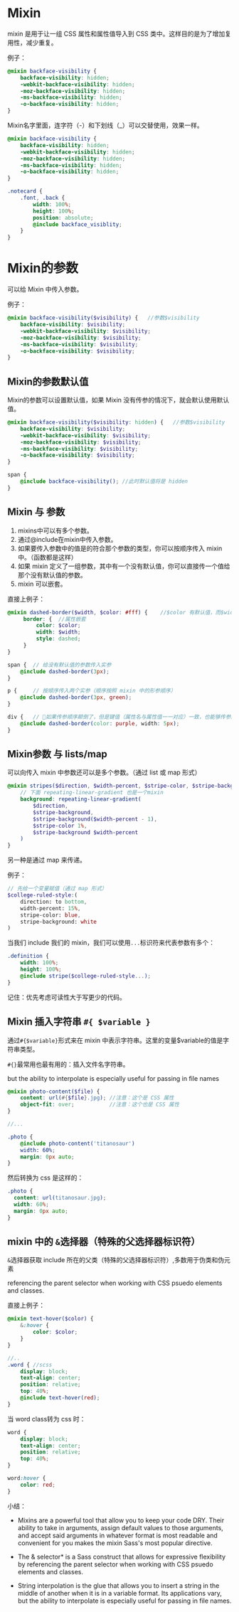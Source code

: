 # **Mixin**

mixin 是用于让一组 CSS 属性和属性值导入到 CSS 类中。这样目的是为了增加复用性，减少重复。

例子：
```scss
@mixin backface-visibility {
    backface-visibility: hidden;
    -webkit-backface-visibility: hidden;
    -moz-backface-visibility: hidden;
    -ms-backface-visibility: hidden;
    -o-backface-visibility: hidden;
}
```

Mixin名字里面，连字符（-）和下划线（_）可以交替使用，效果一样。

```scss
@mixin backface-visibility {
    backface-visibility: hidden;
    -webkit-backface-visibility: hidden;
    -moz-backface-visibility: hidden;
    -ms-backface-visibility: hidden;
    -o-backface-visibility: hidden;
}

.notecard {
    .font, .back {
        width: 100%;
        height: 100%;
        position: absolute;
        @include backface_visiblity;
    }
}

```

# Mixin的参数

可以给 Mixin 中传入参数。

例子：
```scss
@mixin backface-visibility($visibility) {   //参数$visibility
    backface-visibility: $visibility;
    -webkit-backface-visibility: $visibility;
    -moz-backface-visibility: $visibility;
    -ms-backface-visibility: $visibility;
    -o-backface-visibility: $visibility;
}
```

## Mixin的参数默认值

Mixin的参数可以设置默认值，如果 Mixin 没有传参的情况下，就会默认使用默认值。

```scss
@mixin backface-visibility($visibility: hidden) {   //参数$visibility
    backface-visibility: $visibility;
    -webkit-backface-visibility: $visibility;
    -moz-backface-visibility: $visibility;
    -ms-backface-visibility: $visibility;
    -o-backface-visibility: $visibility;
}

span {
    @include backface-visibility(); //此时默认值将是 hidden
}
```

## Mixin 与 参数
1. mixins中可以有多个参数。
2. 通过@include在mixin中传入参数。
3. 如果要传入参数中的值是的符合那个参数的类型，你可以按顺序传入 mixin 中。（函数都是这样）
4. 如果 mixin 定义了一组参数，其中有一个没有默认值，你可以直接传一个值给那个没有默认值的参数。
5. mixin 可以嵌套。

直接上例子：
```scss
@mixin dashed-border($width, $color: #fff) {    //$color 有默认值，而$width没有
     border: {  //属性嵌套
         color: $color;
         width: $width;
         style: dashed;
     }
}

span {  // 给没有默认值的参数传入实参
    @include dashed-border(3px);
}

p {     // 按顺序传入两个实参（顺序按照 mixin 中的形参顺序）
    @include dashed-border(3px, green);
}

div {   // 如果传参顺序颠倒了，但是键值（属性名与属性值一一对应）一致，也能够传参。（我觉得这样不太好...）
    @include dashed-border(color: purple, width: 5px);
}
```

## Mixin参数 与 lists/map

可以向传入 mixin 中参数还可以是多个参数。（通过 list 或 map 形式）

```scss
@mixin stripes($direction, $width-percent, $stripe-color, $stripe-background: #fff) {
    // 下面 repeating-linear-gradient 也是一个mixin
    background: repeating-linear-gradient(  
        $direction,
        $stripe-background,
        $stripe-background($width-percent - 1),
        $stripe-color 1%,
        $stripe-background $width-percent
    )
}
```

另一种是通过 map 来传递。

例子：
```scss
// 先给一个变量赋值（通过 map 形式）
$college-ruled-style:(
    direction: to bottom,
    width-percent: 15%,
    stripe-color: blue,
    stripe-background: white
)
```

当我们 include 我们的 mixin，我们可以使用`...`标识符来代表参数有多个：
```scss
.definition {
    width: 100%;
    height: 100%;
    @include stripe($college-ruled-style...);
}
```

记住：优先考虑可读性大于写更少的代码。


## Mixin 插入字符串 `#{ $variable }`

通过`#{$variable}`形式来在 mixin 中表示字符串。这里的变量$variable的值是字符串类型。

`#{}`最常用也最有用的：插入文件名字符串。

but the ability to interpolate is especially useful for passing in file names

```scss
@mixin photo-content($file) {
    content: url(#{$file}.jpg); //注意：这个是 CSS 属性
    object-fit: over;           //注意：这个也是 CSS 属性
}

//...

.photo {
    @include photo-content('titanosaur')
    width: 60%;
    margin: 0px auto;
}
```

然后转换为 css 是这样的：
```css
.photo { 
  content: url(titanosaur.jpg);
  width: 60%;
  margin: 0px auto; 
}
```

## mixin 中的 `&`选择器（特殊的父选择器标识符）

`&`选择器获取 include 所在的父类（特殊的父选择器标识符）,多数用于伪类和伪元素

 referencing the parent selector when working with CSS psuedo elements and classes.

直接上例子：
```scss
@mixin text-hover($color) {
    &:hover {
        color: $color;
    }
}

//..
.word { //scss
    display: block;
    text-align: center;
    position: relative;
    top: 40%;
    @include text-hover(red);
}

```

当 word class转为 css 时：
```css
word {
    display: block;
    text-align: center;
    position: relative;
    top: 40%; 
}

word:hover {
    color: red;
}

```

小结：

- Mixins are a powerful tool that allow you to keep your code DRY. Their ability to take in arguments, assign default values to those arguments, and accept said arguments in whatever format is most readable and convenient for you makes the mixin Sass's most popular directive.

- The & selector* is a Sass construct that allows for expressive flexibility by referencing the parent selector when working with CSS psuedo elements and classes.

- String interpolation is the glue that allows you to insert a string in the middle of another when it is in a variable format. Its applications vary, but the ability to interpolate is especially useful for passing in file names.